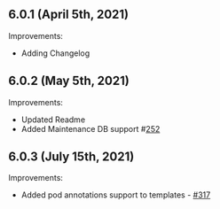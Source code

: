 ## 6.0.1 (April 5th, 2021)

Improvements:
* Adding Changelog

## 6.0.2 (May 5th, 2021)

Improvements:
* Updated Readme
* Added Maintenance DB support #[252](https://github.com/aquasecurity/aqua-helm/pull/252)

## 6.0.3 (July 15th, 2021)

Improvements:
* Added pod annotations support to templates - [#317](https://github.com/aquasecurity/aqua-helm/pull/317)
